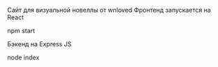 Сайт для визуальной новеллы от wnloved
Фронтенд запускается на React

npm start

Бэкенд на Express JS

node index
